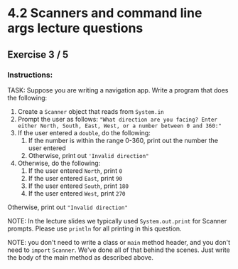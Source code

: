 # 4.2  Scanners and command line args lecture questions
## Exercise 3 / 5
### Instructions:
TASK: Suppose you are writing a navigation app. Write a program that does the following:

1. Create a `Scanner` object that reads from `System.in`
2. Prompt the user as follows: `"What direction are you facing? Enter either North, South, East, West, or a number between 0 and 360:"`
3. If the user entered a `double`, do the following:
    1. If the number is within the range 0-360, print out the number the user entered
    2. Otherwise, print out `'Invalid direction"`
4. Otherwise, do the following:
    1. If the user entered `North`, print `0`
    2. If the user entered `East`, print `90`
    3. If the user entered `South`, print `180`
    4. If the user entered `West`, print `270`

Otherwise, print out `"Invalid direction"`

NOTE: In the lecture slides we typically used `System.out.print` for Scanner prompts. Please use `println` for all printing in this question.

NOTE: you don't need to write a class or `main` method header, and you don't need to `import` `Scanner`. We've done all of that behind the scenes. Just write the body of the main method as described above.